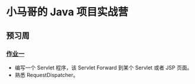 # 小马哥的 Java 项目实战营
## 预习周
### [作业一](https://github.com/XiongxinZ/geekbang-mercy-java-training-camp/tree/pre01)

- 编写一个 Servlet 程序，该 Servlet Forward 到某个 Servlet 或者 JSP 页面。
- 熟悉 RequestDispatcher。
